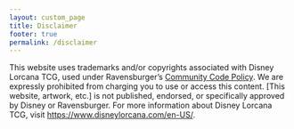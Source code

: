 ```yaml
---
layout: custom_page
title: Disclaimer
footer: true
permalink: /disclaimer
---
```

This website uses trademarks and/or copyrights associated with Disney Lorcana TCG, used under Ravensburger’s [Community Code Policy](https://cdn.ravensburger.com/lorcana/community-code-en). We are expressly prohibited from charging you to use or access this content. [This website, artwork, etc.] is not published, endorsed, or specifically approved by Disney or Ravensburger. For more information about Disney Lorcana TCG, visit https://www.disneylorcana.com/en-US/.